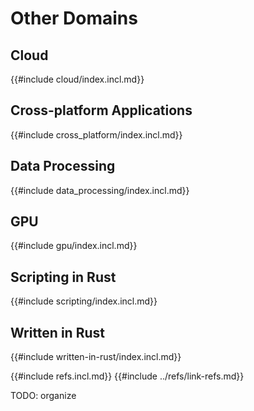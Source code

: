 # Other Domains

## Cloud

{{#include cloud/index.incl.md}}

## Cross-platform Applications

{{#include cross_platform/index.incl.md}}

## Data Processing

{{#include data_processing/index.incl.md}}

## GPU

{{#include gpu/index.incl.md}}

## Scripting in Rust

{{#include scripting/index.incl.md}}

## Written in Rust

{{#include written-in-rust/index.incl.md}}

{{#include refs.incl.md}}
{{#include ../refs/link-refs.md}}

<div class="hidden">
TODO: organize
</div>
